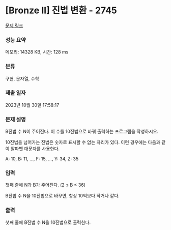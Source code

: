 # [Bronze II] 진법 변환 - 2745 

[문제 링크](https://www.acmicpc.net/problem/2745) 

### 성능 요약

메모리: 14328 KB, 시간: 128 ms

### 분류

구현, 문자열, 수학

### 제출 일자

2023년 10월 30일 17:58:17

### 문제 설명

<p>B진법 수 N이 주어진다. 이 수를 10진법으로 바꿔 출력하는 프로그램을 작성하시오.</p>

<p>10진법을 넘어가는 진법은 숫자로 표시할 수 없는 자리가 있다. 이런 경우에는 다음과 같이 알파벳 대문자를 사용한다.</p>

<p>A: 10, B: 11, ..., F: 15, ..., Y: 34, Z: 35</p>

### 입력 

 <p>첫째 줄에 N과 B가 주어진다. (2 ≤ B ≤ 36)</p>

<p>B진법 수 N을 10진법으로 바꾸면, 항상 10억보다 작거나 같다.</p>

### 출력 

 <p>첫째 줄에 B진법 수 N을 10진법으로 출력한다.</p>

